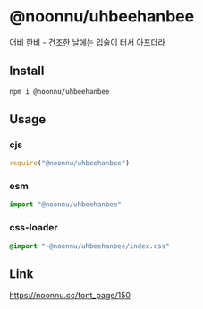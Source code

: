# @noonnu/uhbeehanbee
어비 한비 - 건조한 날에는 입술이 터서 아프더라

## Install
```sh
npm i @noonnu/uhbeehanbee
```
## Usage
### cjs
```js
require("@noonnu/uhbeehanbee")
```
### esm
```js
import "@noonnu/uhbeehanbee"
```
### css-loader
```css
@import "~@noonnu/uhbeehanbee/index.css"
```

## Link
https://noonnu.cc/font_page/150